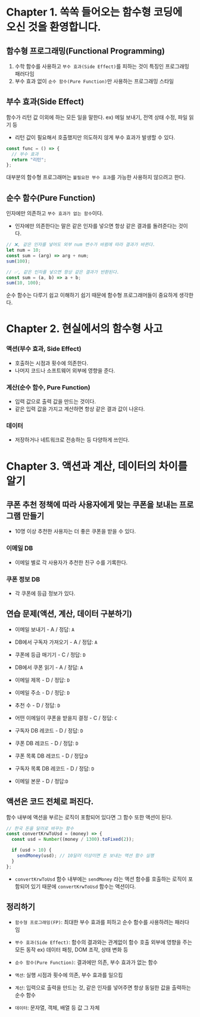 # Chapter 1. 쏙쏙 들어오는 함수형 코딩에 오신 것을 환영합니다.

## 함수형 프로그래밍(Functional Programming)

1. 수학 함수를 사용하고 `부수 효과(Side Effect)`를 피하는 것이 특징인 프로그래밍 패러다임
2. 부수 효과 없이 `순수 함수(Pure Function)`만 사용하는 프로그래밍 스타일

## 부수 효과(Side Effect)

함수가 리턴 값 이외에 하는 모든 일을 말한다. ex) 메일 보내기, 전역 상태 수정, 파일 읽기 등

- 리턴 값이 필요해서 호출했지만 의도하지 않게 부수 효과가 발생할 수 있다.

```jsx
const func = () => {
  // 부수 효과
  return "리턴";
};
```

대부분의 함수형 프로그래머는 `불필요한 부수 효과`를 가능한 사용하지 않으려고 한다.

## 순수 함수(Pure Function)

인자에만 의존하고 `부수 효과가 없는 함수`이다.

- 인자에만 의존한다는 말은 같은 인자를 넣으면 항상 같은 결과를 돌려준다는 것이다.

```jsx
// ❌, 같은 인자를 넣어도 외부 num 변수가 바뀜에 따라 결과가 바뀐다.
let num = 10;
const sum = (arg) => arg + num;
sum(100);

// ✅, 같은 인자를 넣으면 항상 같은 결과가 반환된다.
const sum = (a, b) => a + b;
sum(10, 100);
```

순수 함수는 다루기 쉽고 이해하기 쉽기 때문에 함수형 프로그래머들이 중요하게 생각한다.

# Chapter 2. 현실에서의 함수형 사고

### 액션(부수 효과, Side Effect)

- 호출하는 시점과 횟수에 의존한다.
- 나머지 코드나 소프트웨어 외부에 영향을 준다.

### 계산(순수 함수, Pure Function)

- 입력 값으로 출력 값을 만드는 것이다.
- 같은 입력 값을 가지고 계산하면 항상 같은 결과 값이 나온다.

### 데이터

- 저장하거나 네트워크로 전송하는 등 다양하게 쓰인다.

# Chapter 3. 액션과 계산, 데이터의 차이를 알기

## 쿠폰 추천 정책에 따라 사용자에게 맞는 쿠폰을 보내는 프로그램 만들기

- 10명 이상 추천한 사용자는 더 좋은 쿠폰을 받을 수 있다.

### 이메일 DB

- 이메일 별로 각 사용자가 추천한 친구 수를 기록한다.

### 쿠폰 정보 DB

- 각 쿠폰에 등급 정보가 있다.

## 연습 문제(액션, 계산, 데이터 구분하기)

- 이메일 보내기 - A / 정답: `A`

- DB에서 구독자 가져오기 - A / 정답: `A`
- 쿠폰에 등급 매기기 - C / 정답: `D`
- DB에서 쿠폰 읽기 - A / 정답: `A`
- 이메일 제목 - D / 정답: `D`
- 이메일 주소 - D / 정답: `D`
- 추천 수 - D / 정답: `D`
- 어떤 이메일이 쿠폰을 받을지 결정 - C / 정답: `C`
- 구독자 DB 레코드 - D / 정답: `D`
- 쿠폰 DB 레코드 - D / 정답: `D`
- 쿠폰 목록 DB 레코드 - D / 정답:`D`
- 구독자 목록 DB 레코드 - D / 정답: `D`
- 이메일 본문 - D / 정답:`D`

## 액션은 코드 전체로 퍼진다.

함수 내부에 액션을 부르는 로직이 포함되어 있다면 그 함수 또한 액션이 된다.

```jsx
// 한국 돈을 달러로 바꾸는 함수
const convertKrwToUsd = (money) => {
  const usd = Number((money / 1300).toFixed(2));

  if (usd > 10) {
    sendMoney(usd); // 10달러 이상이면 돈 보내는 액션 함수 실행
  }
};
```

- `convertKrwToUsd` 함수 내부에는 `sendMoney` 라는 액션 함수를 호출하는 로직이 포함되어 있기 때문에 `convertKrwToUsd` 함수는 액션이다.

## 정리하기

- `함수형 프로그래밍(FP)`: 최대한 부수 효과를 피하고 순수 함수를 사용하려는 패러다임

- `부수 효과(Side Effect)`: 함수의 결과와는 관계없이 함수 호출 외부에 영향을 주는 모든 동작
  ex) 데이터 패칭, DOM 조작, 상태 변화 등

- `순수 함수(Pure Function)`: 결과에만 의존, 부수 효과가 없는 함수

- `액션`: 실행 시점과 횟수에 의존, 부수 효과를 일으킴

- `계산`: 입력으로 출력을 만드는 것, 같은 인자를 넣어주면 항상 동일한 값을 출력하는 순수 함수

- `데이터`: 문자열, 객체, 배열 등 값 그 자체
